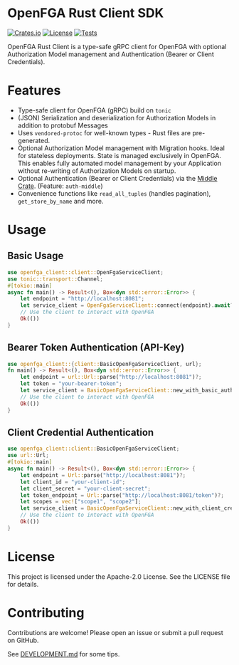# OpenFGA Rust Client SDK

[![Crates.io](https://img.shields.io/crates/v/openfga-client)](https://crates.io/crates/openfga-client)
[![License](https://img.shields.io/badge/License-Apache_2.0-blue.svg)](https://opensource.org/licenses/Apache-2.0)
[![Tests](https://github.com/vakamo-labs/openfga-client/actions/workflows/ci.yaml/badge.svg)](https://github.com/vakamo-labs/openfga-client/actions/workflows/ci.yaml)

OpenFGA Rust Client is a type-safe gRPC client for OpenFGA with optional Authorization Model management and Authentication (Bearer or Client Credentials).

# Features

* Type-safe client for OpenFGA (gRPC) build on `tonic`
* (JSON) Serialization and deserialization for Authorization Models in addition to protobuf Messages
* Uses `vendored-protoc` for well-known types - Rust files are pre-generated.
* Optional Authorization Model management with Migration hooks. Ideal for stateless deployments. State is managed exclusively in OpenFGA. This enables fully automated model management by your Application without re-writing of Authorization Models on startup.
* Optional Authentication (Bearer or Client Credentials) via the [Middle Crate](https://crates.io/crates/middle). (Feature: `auth-middle`)
* Convenience functions like `read_all_tuples` (handles pagination), `get_store_by_name` and more.

# Usage

## Basic Usage
```rust
use openfga_client::client::OpenFgaServiceClient;
use tonic::transport::Channel;
#[tokio::main]
async fn main() -> Result<(), Box<dyn std::error::Error>> {
    let endpoint = "http://localhost:8081";
    let service_client = OpenFgaServiceClient::connect(endpoint).await?;
    // Use the client to interact with OpenFGA
    Ok(())
}
```

## Bearer Token Authentication (API-Key)
```rust
use openfga_client::{client::BasicOpenFgaServiceClient, url};
fn main() -> Result<(), Box<dyn std::error::Error>> {
    let endpoint = url::Url::parse("http://localhost:8081")?;
    let token = "your-bearer-token";
    let service_client = BasicOpenFgaServiceClient::new_with_basic_auth(endpoint, token)?;
    // Use the client to interact with OpenFGA
    Ok(())
}
```

## Client Credential Authentication
```rust
use openfga_client::client::BasicOpenFgaServiceClient;
use url::Url;
#[tokio::main]
async fn main() -> Result<(), Box<dyn std::error::Error>> {
    let endpoint = Url::parse("http://localhost:8081")?;
    let client_id = "your-client-id";
    let client_secret = "your-client-secret";
    let token_endpoint = Url::parse("http://localhost:8081/token")?;
    let scopes = vec!["scope1", "scope2"];
    let service_client = BasicOpenFgaServiceClient::new_with_client_credentials(endpoint, client_id, client_secret, token_endpoint, &scopes).await?;
    // Use the client to interact with OpenFGA
    Ok(())
}
```

# License
This project is licensed under the Apache-2.0 License. See the LICENSE file for details.

# Contributing
Contributions are welcome! Please open an issue or submit a pull request on GitHub.

See [DEVELOPMENT.md](./DEVELOPMENT.md) for some tips.
